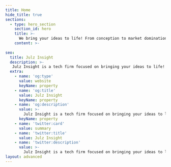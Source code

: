 ```yaml
---
title: Home
hide_title: true
sections:
  - type: hero_section
    section_id: hero
    title: >-
      We bring your ideas to life! From conception to market domination. We turn them into impactful products and brands.
    content: >- 
    
seo:
  title: Julz Insight
  description: >-
   Julz Insight is a tech firm focused on bringing your ideas to life! From conception to market domination. We turn them into impactful products and brands.
  extra:
    - name: 'og:type'
      value: website
      keyName: property
    - name: 'og:title'
      value: Julz Insight
      keyName: property
    - name: 'og:description'
      value: >-
        Julz Insight is a tech firm focused on bringing your ideas to life! From conception to market domination. We turn them into impactful products and brands.
      keyName: property
    - name: 'twitter:card'
      value: summary
    - name: 'twitter:title'
      value: Julz Insight
    - name: 'twitter:description'
      value: >-
        Julz Insight is a tech firm focused on bringing your ideas to life! From conception to market domination. We turn them into impactful products and brands.
layout: advanced
---
```

